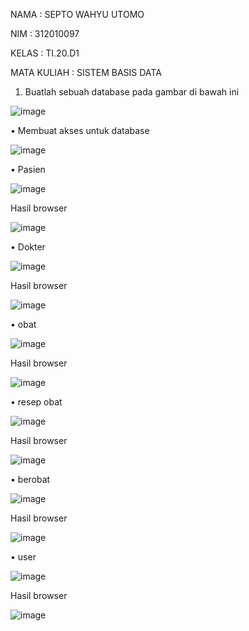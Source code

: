 NAMA		    : SEPTO WAHYU UTOMO

NIM		      : 312010097

KELAS		    : TI.20.D1

MATA KULIAH	: SISTEM BASIS DATA




1.	Buatlah sebuah database pada gambar di bawah ini


![image](https://user-images.githubusercontent.com/101871357/176736621-13a919b3-ba83-45f7-92bc-eb82f78edab9.png)



•	Membuat akses untuk database


![image](https://user-images.githubusercontent.com/101871357/176736665-84bb4bfc-03e2-4fcf-b340-bf643fe249b7.png)



•	Pasien


 ![image](https://user-images.githubusercontent.com/101871357/176736714-77598533-c355-48d5-a51c-285ac2ac0362.png)



Hasil browser


![image](https://user-images.githubusercontent.com/101871357/176736794-0a5c175b-c375-490e-a949-8928d5193ebd.png)



•	Dokter


![image](https://user-images.githubusercontent.com/101871357/176736854-a6d62291-67c1-4129-b7dc-2fa8f21577d9.png)
 
 
 
Hasil browser


 ![image](https://user-images.githubusercontent.com/101871357/176736912-6b13bb9e-fb41-4d81-ab17-42e6c0066e32.png)



•	obat


 ![image](https://user-images.githubusercontent.com/101871357/176736964-33a269de-e653-4cf4-b175-82c898670174.png)



Hasil browser


 ![image](https://user-images.githubusercontent.com/101871357/176737028-3ab343d6-8693-444a-bea2-16f0514d7c7b.png)



•	resep obat


 ![image](https://user-images.githubusercontent.com/101871357/176737087-b5d49a95-fd4b-4d2f-9f56-373a44ad474e.png)



Hasil browser


 ![image](https://user-images.githubusercontent.com/101871357/176737140-669520e4-d3bb-424b-abbc-e9fedcda4696.png)



•	berobat


 ![image](https://user-images.githubusercontent.com/101871357/176737181-7daadbf3-c8f3-47d6-8325-bb63d177890e.png)



Hasil browser


 ![image](https://user-images.githubusercontent.com/101871357/176737232-efba9244-95e4-4cd7-bd6c-850b54f85947.png)



•	user


![image](https://user-images.githubusercontent.com/101871357/176737309-83596743-57bb-489d-8fae-683a7f4f1d6b.png)
 
 
 
Hasil browser


 ![image](https://user-images.githubusercontent.com/101871357/176737335-a2a8c032-3057-4cf4-a2f1-e93ac3dd7cce.png)
